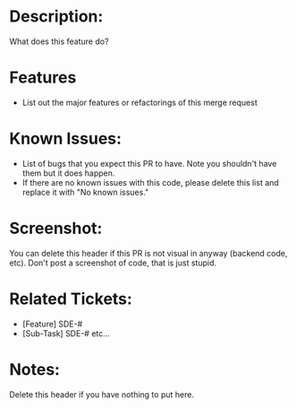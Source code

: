 # Description:
What does this feature do?


# Features
* List out the major features or refactorings of this merge request


# Known Issues:
* List of bugs that you expect this PR to have. Note you shouldn't have them but it does happen.
* If there are no known issues with this code, please delete this list and replace it with "No known issues."


# Screenshot:
You can delete this header if this PR is not visual in anyway (backend code, etc). Don't post a screenshot of code, that is just stupid.


# Related Tickets:
* [Feature] SDE-#
* [Sub-Task] SDE-#
etc...


# Notes:
Delete this header if you have nothing to put here.